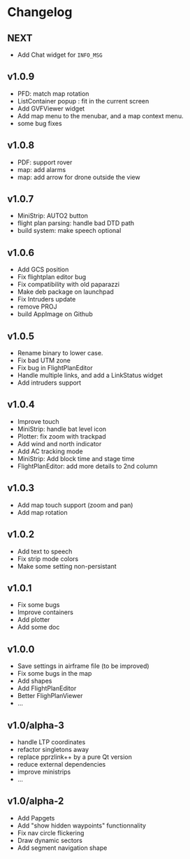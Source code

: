 # Changelog

## NEXT
+ Add Chat widget for `INFO_MSG`

## v1.0.9
+ PFD: match map rotation
+ ListContainer popup : fit in the current screen
+ Add GVFViewer widget
+ Add map menu to the menubar, and a map context menu.
+ some bug fixes

## v1.0.8
+ PDF: support rover
+ map: add alarms
+ map: add arrow for drone outside the view

## v1.0.7
+ MiniStrip: AUTO2 button
+ flight plan parsing: handle bad DTD path
+ build system: make speech optional

## v1.0.6
+ Add GCS position
+ Fix flightplan editor bug
+ Fix compatibility with old paparazzi
+ Make deb package on launchpad
+ Fix Intruders update
+ remove PROJ
+ build AppImage on Github

## v1.0.5
+ Rename binary to lower case.
+ Fix bad UTM zone
+ Fix bug in FlightPlanEditor
+ Handle multiple links, and add a LinkStatus widget
+ Add intruders support

## v1.0.4
+ Improve touch
+ MiniStrip: handle bat level icon
+ Plotter: fix zoom with trackpad
+ Add wind and north indicator
+ Add AC tracking mode
+ MiniStrip: Add block time and stage time
+ FlightPlanEditor: add more details to 2nd column

## v1.0.3
+ Add map touch support (zoom and pan)
+ Add map rotation

## v1.0.2
+ Add text to speech
+ Fix strip mode colors
+ Make some setting non-persistant

## v1.0.1
+ Fix some bugs
+ Improve containers
+ Add plotter
+ Add some doc

## v1.0.0

+ Save settings in airframe file (to be improved)
+ Fix some bugs in the map
+ Add shapes
+ Add FlightPlanEditor
+ Better FlighPlanViewer
+ ...

## v1.0/alpha-3

+ handle LTP coordinates
+ refactor singletons away
+ replace pprzlink++ by a pure Qt version
+ reduce external dependencies
+ improve ministrips
+ ...

## v1.0/alpha-2

+ Add Papgets
+ Add "show hidden waypoints" functionnality
+ Fix nav circle flickering
+ Draw dynamic sectors
+ Add segment navigation shape

